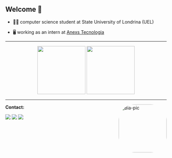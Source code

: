 ## Welcome 👋
- 👩‍🎓 computer science student at State University of Londrina (UEL)

- 🖥 working as an intern at [Anexs Tecnologia](https://anexs.com.br/)

---

<div align="center">
  <img height="150cm" src="https://github-readme-stats.vercel.app/api?username=biacaporusso&show_icons=true&theme=dracula&include_all_commits=true&count_private=true"/>
  <img height="150cm" src="https://github-readme-stats.vercel.app/api/top-langs/?username=biacaporusso&layout=compact&langs_count=7&theme=dracula"/>
</div>

---
 **Contact:**
 <img align="right" alt="Bia-pic" height="150" style="border-radius:50px;" src="https://cdn.discordapp.com/attachments/709839916669993051/1055503282598064250/Untitled_design.gif">
<div> 
  <a href = "mailto:caporussobeatriz@gmail.com"><img src="https://img.shields.io/badge/-Gmail-%23333?style=for-the-badge&logo=gmail&logoColor=white" target="_blank"></a>
  <a href="https://www.linkedin.com/in/beatriz-barrios-caporusso" target="_blank"><img src="https://img.shields.io/badge/-LinkedIn-%230077B5?style=for-the-badge&logo=linkedin&logoColor=white" target="_blank"></a>
  <a href="https://www.instagram.com/biacaporusso" target="_blank"><img src="https://img.shields.io/badge/-Instagram-%23E4405F?style=for-the-badge&logo=instagram&logoColor=white" target="_blank"></a> 
  
</div>
